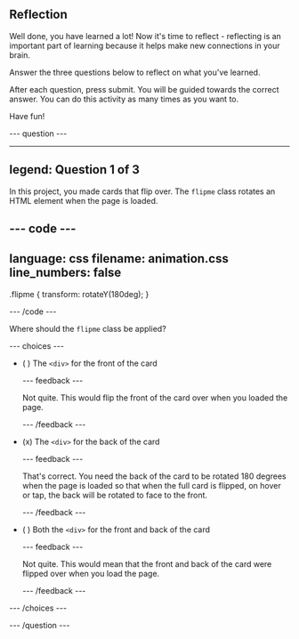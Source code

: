 ## Reflection

Well done, you have learned a lot! Now it's time to reflect - reflecting is an important part of learning because it helps make new connections in your brain.

Answer the three questions below to reflect on what you've learned.

After each question, press submit. You will be guided towards the correct answer. You can do this activity as many times as you want to.

Have fun!

--- question ---

---
legend: Question 1 of 3
---

In this project, you made cards that flip over. The `flipme` class rotates an HTML element when the page is loaded. 

--- code ---
---
language: css
filename: animation.css
line_numbers: false
---

.flipme {
  transform: rotateY(180deg);
}

--- /code ---

Where should the `flipme` class be applied?

--- choices ---

- ( ) The `<div>` for the front of the card

  --- feedback ---

  Not quite. This would flip the front of the card over when you loaded the page. 

  --- /feedback ---

- (x) The `<div>` for the back of the card

  --- feedback ---

  That's correct. You need the back of the card to be rotated 180 degrees when the page is loaded so that when the full card is flipped, on hover or tap, the back will be rotated to face to the front. 

  --- /feedback ---

- ( ) Both the `<div>` for the front and back of the card

  --- feedback ---

  Not quite. This would mean that the front and back of the card were flipped over when you load the page. 

  --- /feedback ---

--- /choices ---

--- /question ---
